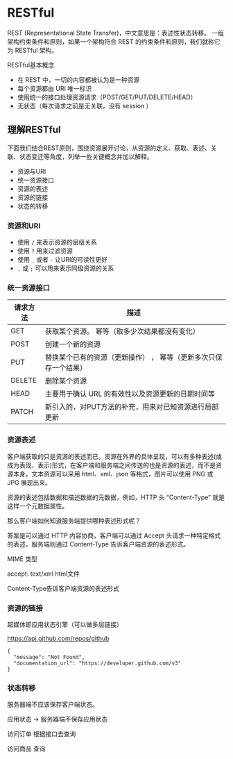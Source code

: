 # RESTful

REST (Representational State Transfer)，中文意思是：表述性状态转移。 一组架构约束条件和原则，如果一个架构符合 REST 的约束条件和原则，我们就称它为 RESTful 架构。

RESTful基本概念
 - 在 REST 中，一切的内容都被认为是一种资源
 - 每个资源都由 URI 唯一标识
 - 使用统一的接口处理资源请求（POST/GET/PUT/DELETE/HEAD）
 - 无状态（每次请求之前是无关联，没有 session ）

## 理解RESTful
下面我们结合REST原则，围绕资源展开讨论，从资源的定义、获取、表述、关联、状态变迁等角度，列举一些关键概念并加以解释。

 - 资源与URI
 - 统一资源接口
 - 资源的表述
 - 资源的链接
 - 状态的转移


### 资源和URI
 - 使用 `/` 来表示资源的层级关系
 - 使用 `?` 用来过滤资源
 - 使用 `_` 或者 `-` 让URI的可读性更好
 - `,` 或 `;` 可以用来表示同级资源的关系



### 统一资源接口

| 请求方法 | 描述                                                             |
| -------- | ---------------------------------------------------------------- |
| GET      | 获取某个资源。 幂等（取多少次结果都没有变化）                    |
| POST     | 创建一个新的资源                                                 |
| PUT      | 替换某个已有的资源（更新操作） ， 幂等（更新多次只保存一个结果） |
| DELETE   | 删除某个资源                                                     |
| HEAD     | 主要用于确认 URL 的有效性以及资源更新的日期时间等                |
| PATCH    | 新引入的，对PUT方法的补充，用来对已知资源进行局部更新            |



### 资源表述
客户端获取的只是资源的表述而已。资源在外界的具体呈现，可以有多种表述(或成为表现、表示)形式，在客户端和服务端之间传送的也是资源的表述，而不是资源本身。文本资源可以采用 html、xml、json 等格式，图片可以使用 PNG 或 JPG 展现出来。

资源的表述包括数据和描述数据的元数据，例如，HTTP 头 “Content-Type” 就是这样一个元数据属性。

那么客户端如何知道服务端提供哪种表述形式呢？

答案是可以通过 HTTP 内容协商，客户端可以通过 Accept 头请求一种特定格式的表述，服务端则通过 Content-Type 告诉客户端资源的表述形式。

MIME 类型

accept: text/xml html文件

Content-Type告诉客户端资源的表述形式



### 资源的链接
超媒体即应用状态引擎（可以做多层链接）

https://api.github.com/repos/github
```
{
  "message": "Not Found",
  "documentation_url": "https://developer.github.com/v3"
}
```



### 状态转移

服务器端不应该保存客户端状态。

应用状态 -> 服务器端不保存应用状态

访问订单 根据接口去查询

访问商品 查询